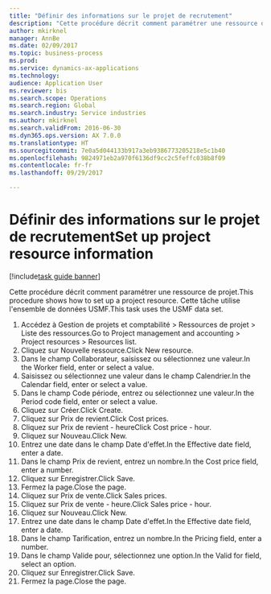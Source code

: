 ```yaml
--- 
title: "Définir des informations sur le projet de recrutement"
description: "Cette procédure décrit comment paramétrer une ressource de projet."
author: mkirknel
manager: AnnBe
ms.date: 02/09/2017
ms.topic: business-process
ms.prod: 
ms.service: dynamics-ax-applications
ms.technology: 
audience: Application User
ms.reviewer: bis
ms.search.scope: Operations
ms.search.region: Global
ms.search.industry: Service industries
ms.author: mkirknel
ms.search.validFrom: 2016-06-30
ms.dyn365.ops.version: AX 7.0.0
ms.translationtype: HT
ms.sourcegitcommit: 7e0a5d044133b917a3eb9386773205218e5c1b40
ms.openlocfilehash: 9824971eb2a970f6136df9cc2c5feffc038b8f09
ms.contentlocale: fr-fr
ms.lasthandoff: 09/29/2017

---
```

# <a name="set-up-project-resource-information"></a><span data-ttu-id="88a8b-103">Définir des informations sur le projet de recrutement</span><span class="sxs-lookup"><span data-stu-id="88a8b-103">Set up project resource information</span></span>

[!include[task guide banner](../../includes/task-guide-banner.md)]

<span data-ttu-id="88a8b-104">Cette procédure décrit comment paramétrer une ressource de projet.</span><span class="sxs-lookup"><span data-stu-id="88a8b-104">This procedure shows how to set up a project resource.</span></span> <span data-ttu-id="88a8b-105">Cette tâche utilise l'ensemble de données USMF.</span><span class="sxs-lookup"><span data-stu-id="88a8b-105">This task uses the USMF data set.</span></span>

1. <span data-ttu-id="88a8b-106">Accédez à Gestion de projets et comptabilité > Ressources de projet > Liste des ressources.</span><span class="sxs-lookup"><span data-stu-id="88a8b-106">Go to Project management and accounting > Project resources > Resources list.</span></span>
2. <span data-ttu-id="88a8b-107">Cliquez sur Nouvelle ressource.</span><span class="sxs-lookup"><span data-stu-id="88a8b-107">Click New resource.</span></span>
3. <span data-ttu-id="88a8b-108">Dans le champ Collaborateur, saisissez ou sélectionnez une valeur.</span><span class="sxs-lookup"><span data-stu-id="88a8b-108">In the Worker field, enter or select a value.</span></span>
4. <span data-ttu-id="88a8b-109">Saisissez ou sélectionnez une valeur dans le champ Calendrier.</span><span class="sxs-lookup"><span data-stu-id="88a8b-109">In the Calendar field, enter or select a value.</span></span>
5. <span data-ttu-id="88a8b-110">Dans le champ Code période, entrez ou sélectionnez une valeur.</span><span class="sxs-lookup"><span data-stu-id="88a8b-110">In the Period code field, enter or select a value.</span></span>
6. <span data-ttu-id="88a8b-111">Cliquez sur Créer.</span><span class="sxs-lookup"><span data-stu-id="88a8b-111">Click Create.</span></span>
7. <span data-ttu-id="88a8b-112">Cliquez sur Prix de revient.</span><span class="sxs-lookup"><span data-stu-id="88a8b-112">Click Cost prices.</span></span>
8. <span data-ttu-id="88a8b-113">Cliquez sur Prix de revient - heure</span><span class="sxs-lookup"><span data-stu-id="88a8b-113">Click Cost price - hour.</span></span>
9. <span data-ttu-id="88a8b-114">Cliquez sur Nouveau.</span><span class="sxs-lookup"><span data-stu-id="88a8b-114">Click New.</span></span>
10. <span data-ttu-id="88a8b-115">Entrez une date dans le champ Date d'effet.</span><span class="sxs-lookup"><span data-stu-id="88a8b-115">In the Effective date field, enter a date.</span></span>
11. <span data-ttu-id="88a8b-116">Dans le champ Prix de revient, entrez un nombre.</span><span class="sxs-lookup"><span data-stu-id="88a8b-116">In the Cost price field, enter a number.</span></span>
12. <span data-ttu-id="88a8b-117">Cliquez sur Enregistrer.</span><span class="sxs-lookup"><span data-stu-id="88a8b-117">Click Save.</span></span>
13. <span data-ttu-id="88a8b-118">Fermez la page.</span><span class="sxs-lookup"><span data-stu-id="88a8b-118">Close the page.</span></span>
14. <span data-ttu-id="88a8b-119">Cliquez sur Prix de vente.</span><span class="sxs-lookup"><span data-stu-id="88a8b-119">Click Sales prices.</span></span>
15. <span data-ttu-id="88a8b-120">Cliquez sur Prix de vente - heure.</span><span class="sxs-lookup"><span data-stu-id="88a8b-120">Click Sales price - hour.</span></span>
16. <span data-ttu-id="88a8b-121">Cliquez sur Nouveau.</span><span class="sxs-lookup"><span data-stu-id="88a8b-121">Click New.</span></span>
17. <span data-ttu-id="88a8b-122">Entrez une date dans le champ Date d'effet.</span><span class="sxs-lookup"><span data-stu-id="88a8b-122">In the Effective date field, enter a date.</span></span>
18. <span data-ttu-id="88a8b-123">Dans le champ Tarification, entrez un nombre.</span><span class="sxs-lookup"><span data-stu-id="88a8b-123">In the Pricing field, enter a number.</span></span>
19. <span data-ttu-id="88a8b-124">Dans le champ Valide pour, sélectionnez une option.</span><span class="sxs-lookup"><span data-stu-id="88a8b-124">In the Valid for field, select an option.</span></span>
20. <span data-ttu-id="88a8b-125">Cliquez sur Enregistrer.</span><span class="sxs-lookup"><span data-stu-id="88a8b-125">Click Save.</span></span>
21. <span data-ttu-id="88a8b-126">Fermez la page.</span><span class="sxs-lookup"><span data-stu-id="88a8b-126">Close the page.</span></span>


